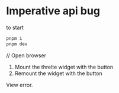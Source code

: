 # Imperative api bug

to start

```bash
pnpm i
pnpm dev
```
// Open browser
1. Mount the threlte widget with the button
2. Remount the widget with the button

View error.
